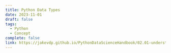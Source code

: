 ```yaml
---
title: Python Data Types
date: 2023-11-01
draft: false
tags:
  - Python
  - Concept
complete: false
link: https://jakevdp.github.io/PythonDataScienceHandbook/02.01-understanding-data-types.html
---
```

